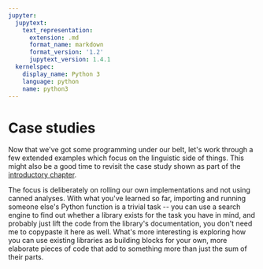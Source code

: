 ```yaml
---
jupyter:
  jupytext:
    text_representation:
      extension: .md
      format_name: markdown
      format_version: '1.2'
      jupytext_version: 1.4.1
  kernelspec:
    display_name: Python 3
    language: python
    name: python3
---
```


# Case studies

Now that we've got some programming under our belt, let's work through a
few extended examples which focus on the linguistic side of things. This
might also be a good time to revisit the case study shown as part of the
[introductory chapter](intro).

The focus is deliberately on rolling our own implementations and not
using canned analyses. With what you've learned so far, importing and
running someone else's Python function is a trivial task -- you can use
a search engine to find out whether a library exists for the task you
have in mind, and probably just lift the code from the library's
documentation, you don't need me to copypaste it here as well. What's
more interesting is exploring how you can use existing libraries as
building blocks for your own, more elaborate pieces of code that add to
something more than just the sum of their parts.
